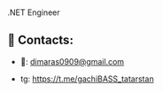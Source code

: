 ###
.NET Engineer

## 💬 Contacts:
- 📧: dimaras0909@gmail.com

- tg: https://t.me/gachiBASS_tatarstan

